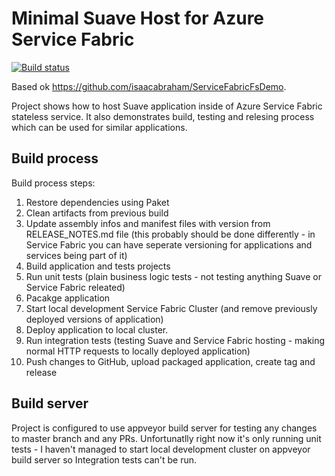 # Minimal Suave Host for Azure Service Fabric 

[![Build status](https://ci.appveyor.com/api/projects/status/vtgo8pk4gf49ec4f/branch/master?svg=true)](https://ci.appveyor.com/project/Krzysztof-Cieslak/servicefabricsuave/branch/master)

Based ok https://github.com/isaacabraham/ServiceFabricFsDemo. 

Project shows how to host Suave application inside of Azure Service Fabric stateless service. It also demonstrates build, testing and relesing process which can be used for similar applications.

## Build process

Build process steps:

1. Restore dependencies using Paket
1. Clean artifacts from previous build
1. Update assembly infos and manifest files with version from RELEASE_NOTES.md file (this probably should be done differently - in Service Fabric you can have seperate versioning for applications and services being part of it)
1. Build application and tests projects
1. Run unit tests (plain business logic tests - not testing anything Suave or Service Fabric releated)
1. Pacakge application
1. Start local development Service Fabric Cluster (and remove previously deployed versions of application)
1. Deploy application to local cluster.
1. Run integration tests (testing Suave and Service Fabric hosting - making normal HTTP requests to locally deployed application)
1. Push changes to GitHub, upload packaged application, create tag and release

## Build server

Project is configured to use appveyor build server for testing any changes to master branch and any PRs. Unfortunatlly right now it's only running unit tests - I haven't managed to start local development cluster on appveyor build server so Integration tests can't be run.
